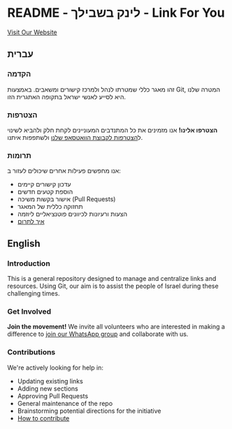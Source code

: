 # README - לינק בשבילך - Link For You

[Visit Our Website](https://4tal.github.io/ConnectPortal/)

## עברית

### הקדמה

זהו מאגר כללי שמטרתו לנהל ולמרכז קישורים ומשאבים. באמצעות Git, המטרה שלנו היא לסייע לאנשי ישראל בתקופה האתגרית הזו.

### הצטרפות

**הצטרפו אלינו!** אנו מזמינים את כל המתנדבים המעוניינים לקחת חלק ולהביא לשינוי ל[הצטרפות לקבוצת הוואטסאפ שלנו](https://chat.whatsapp.com/JjD8eijWfDXD10QbM2VyaX) ולשתפפות איתנו.

### תרומות

אנו מחפשים פעילות אחרים שיכולים לעזור ב:

- עדכון קישורים קיימים
- הוספת קטעים חדשים
- אישור בקשות משיכה (Pull Requests)
- תחזוקה כללית של המאגר
- הצעות ורעיונות לכיוונים פוטנציאליים ליוזמה
- [איך לתרום](<https://4tal.github.io/ConnectPortal/docs/contribute.html>)

## English

### Introduction

This is a general repository designed to manage and centralize links and resources. Using Git, our aim is to assist the people of Israel during these challenging times.

### Get Involved

**Join the movement!** We invite all volunteers who are interested in making a difference to [join our WhatsApp group](https://chat.whatsapp.com/JjD8eijWfDXD10QbM2VyaX) and collaborate with us.

### Contributions

We're actively looking for help in:

- Updating existing links
- Adding new sections
- Approving Pull Requests
- General maintenance of the repo
- Brainstorming potential directions for the initiative
- [How to contribute](<https://4tal.github.io/ConnectPortal/docs/contribute.html>)
